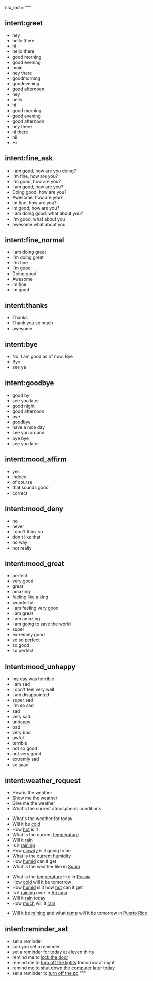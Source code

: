 nlu_md = """
## intent:greet
- hey
- hello there
- hi
- hello there
- good morning
- good evening
- moin
- hey there
- goodmorning
- goodevening
- good afternoon
- hey
- hello
- hi
- good morning
- good evening
- good afternoon
- hey there
- hi there
- hii
- Hi

## intent:fine_ask
- I am good, how are you doing?
- I'm fine, how are you?
- I'm good, how are you?
- I am good, how are you?
- Doing good, how are you?
- Awesome, how are you?
- im fine, how are you?
- im good, how are you?
- I am doing good. what about you?
- I'm good, what about you
- awesome what about you

## intent:fine_normal
- I am doing great
- I'm doing great
- I'm fine
- I'm good
- Doing good
- Awesome
- im fine
- im good

## intent:thanks
- Thanks
- Thank you so much
- awesome

## intent:bye
- No, I am good as of now. Bye
- Bye
- see ya

## intent:goodbye
- good by
- see you later
- good night
- good afternoon
- bye
- goodbye
- have a nice day
- see you around
- bye bye
- see you later

## intent:mood_affirm
- yes
- indeed
- of course
- that sounds good
- correct

## intent:mood_deny
- no
- never
- I don't think so
- don't like that
- no way
- not really

## intent:mood_great
- perfect
- very good
- great
- amazing
- feeling like a king
- wonderful
- I am feeling very good
- I am great
- I am amazing
- I am going to save the world
- super
- extremely good
- so so perfect
- so good
- so perfect

## intent:mood_unhappy
- my day was horrible
- I am sad
- I don't feel very well
- I am disappointed
- super sad
- I'm so sad
- sad
- very sad
- unhappy
- bad
- very bad
- awful
- terrible
- not so good
- not very good
- extremly sad
- so saad

## intent:weather_request
<!-- 0 entity questions -->
- How is the weather
- Show me the weather
- Give me the weather
- What's the current atmospheric conditions
<!-- 1 entity questions --> 
- What's the weather for today <!--Define a synonim (intent:word)-->
- Will it be [cold](weather_arg:temp)
- How [hot](weather_arg:temp) is it
- What is the current [temperature](weather_arg:temp)
- Will it [rain](weather_arg:rain)
- Is it [raining](weather_arg:rain)
- How [clowdy](weather_arg:clowdy) is it going to be
- What is the current [humidity](weather_arg:humidity)
- How [humid](weather_arg:humidity) can it get
- What is the weather like in [Spain](weather_arg:location)
<!-- 2 entity questions -->
- What is the [temperature](weather_arg:temp) like in [Russia](weather_arg:location)
- How [cold](weather_arg:temp) will it be tomorrow
- How [humid](weather_arg:humidity) is it how [hot](weather_arg:temp) can it get
- Is it [raining](weather_arg:rain) over in [Arizona](weather_arg:location)
- Will it [rain](weather_arg:rain) today
- How [much](weather_arg:quantity) will it [rain](weather_arg:rain)
<!-- Multiple entity questions -->
- Will it be [raining](weather_arg:rain) and what [temp](weather_arg:temp) will it be tomorrow in [Puerto Rico](weather_arg:location)

## intent:reminder_set
- set a reminder
- can you set a reminder
- set a reminder for today at eleven thirty
- remind me to [lock the door](reminder_arg)
- remind me to [turn off the lights](reminder_arg) tomorrow at night
- remind me to [shut down the computer](reminder_arg) later today
- set a reminder to [turn off the pc](reminder_arg)
"""